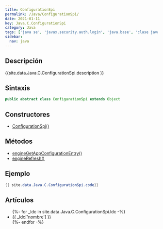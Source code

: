 ```yaml
---
title: ConfigurationSpi
permalink: /Java/ConfigurationSpi/
date: 2021-01-11
key: Java.C.ConfigurationSpi
category: Java
tags: ['java se', 'javax.security.auth.login', 'java.base', 'clase java', 'Java 1.6']
sidebar: 
  nav: java
---
```


## Descripción
{{site.data.Java.C.ConfigurationSpi.description }}

## Sintaxis
~~~java
public abstract class ConfigurationSpi extends Object
~~~

## Constructores
* [ConfigurationSpi()](/Java/ConfigurationSpi/ConfigurationSpi/)

## Métodos
* [engineGetAppConfigurationEntry()](/Java/ConfigurationSpi/engineGetAppConfigurationEntry/)
* [engineRefresh()](/Java/ConfigurationSpi/engineRefresh/)

## Ejemplo
~~~java
{{ site.data.Java.C.ConfigurationSpi.code}}
~~~

## Artículos
<ul>
{%- for _ldc in site.data.Java.C.ConfigurationSpi.ldc -%}
   <li>
       <a href="{{_ldc['url'] }}">{{ _ldc['nombre'] }}</a>
   </li>
{%- endfor -%}
</ul>
